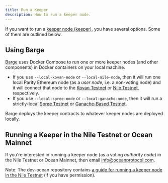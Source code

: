 ```yaml
---
title: Run a Keeper
description: How to run a keeper node.
---
```


If you want to run a [keeper node (keeper)]((/concepts/components/#keeper)), you have several options. Some of them are outlined below.

## Using Barge

[Barge](https://github.com/oceanprotocol/barge) uses Docker Compose to run one or more keeper nodes (and other components) in Docker containers on your local machine.

- If you use `--local-kovan-node` or `--local-nile-node`, then it will run one local Parity Ethereum node (as a _user node_, i.e. a non-voting node) and it will connect that node to the [Kovan Testnet](/concepts/testnets/#the-kovan-testnet) or [Nile Testnet](/concepts/testnets/#the-nile-testnet), respectively.
- If you use `--local-spree-node` or `--local-ganache-node`, then it will run a strictly-local [Spree Testnet](/concepts/testnets/#a-spree-testnet-for-local-development) or [Ganache-Based Testnet](/concepts/testnets/#a-ganache-based-testnet-for-local-development).

Barge deploys the keeper contracts to whatever keeper nodes are deployed locally.

## Running a Keeper in the Nile Testnet or Ocean Mainnet

If you're interested in running a keeper node (as a voting _authority node_) in the Nile Testnet or Ocean Mainnet, then email <a href="mailto:info@oceanprotocol.com">info@oceanprotocol.com</a>.

Note: The dev-ocean repository contains [a guide for running a keeper node in the Nile Testnet](https://github.com/oceanprotocol/dev-ocean/blob/master/doc/devops/nile-keeper-setup.md) (if you have permission).

